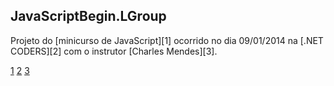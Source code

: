 JavaScriptBegin.LGroup
----------------------

Projeto do [minicurso de JavaScript][1] ocorrido no dia 09/01/2014 na [.NET CODERS][2] com o instrutor [Charles Mendes][3].

[1](http://www.meetup.com/NetCoders/events/219532913/?a=cr1_grp&rv=cr1&_af_eid=219532913&_af=event)
[2](http://dotnetcoders.grou.ps/)
[3](https://github.com/MackMendes)
